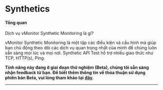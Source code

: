 # Synthetics

#### Tổng quan 

Dịch vụ vMonitor Synthetic Monitoring là gì?

vMonitor Synthetic Monitoring là một tập các điều kiện và cấu hình mà giúp bạn chủ động theo dõi các dịch vụ quan trọng nhất của mình để chúng luôn sẵn sàng mọi lúc và mọi nơi. Synthetic API Test hỗ trợ nhiều giao thức như TCP, HTTP(s), Ping.

****Tính năng này đang ở giai đoạn thử nghiệm (Beta), chúng tôi sẵn sàng nhận feedback từ bạn. Để biết thêm thông tin về thỏa thuận sử dụng phiên bản Beta, vui lòng tham khảo tại**** [****đây****](https://www.vngcloud.vn/en/web/guest/beta-test-agreement)****.****

***

